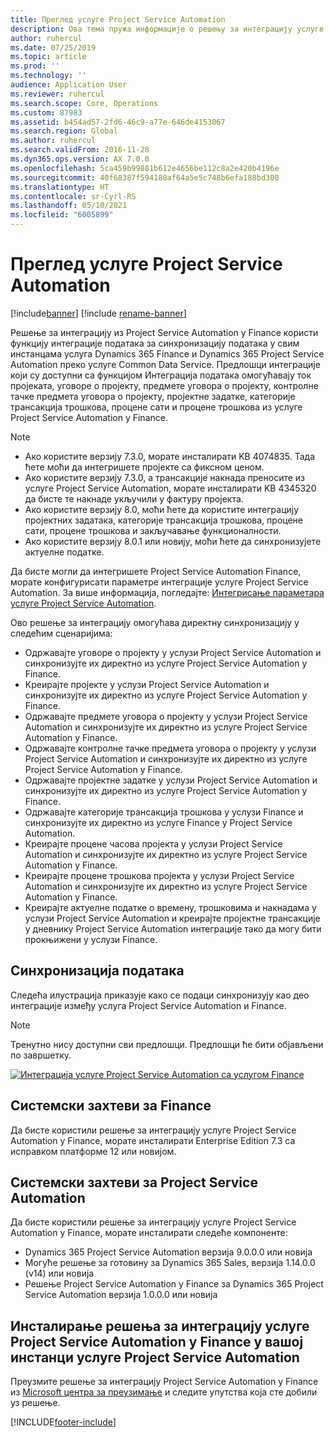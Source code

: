 ```yaml
---
title: Преглед услуге Project Service Automation
description: Ова тема пружа информације о решењу за интеграцију услуге Dynamics 365 Project Service Automation са услугом Dynamics 365 Finance.
author: ruhercul
ms.date: 07/25/2019
ms.topic: article
ms.prod: ''
ms.technology: ''
audience: Application User
ms.reviewer: ruhercul
ms.search.scope: Core, Operations
ms.custom: 87983
ms.assetid: b454ad57-2fd6-46c9-a77e-646de4153067
ms.search.region: Global
ms.author: ruhercul
ms.search.validFrom: 2016-11-28
ms.dyn365.ops.version: AX 7.0.0
ms.openlocfilehash: 5ca459b99881b612e4656be112c8a2e420b4196e
ms.sourcegitcommit: 40f68387f594180af64a5e5c748b6efa188bd300
ms.translationtype: HT
ms.contentlocale: sr-Cyrl-RS
ms.lasthandoff: 05/10/2021
ms.locfileid: "6005899"
---
```

# <a name="project-service-automation-overview"></a>Преглед услуге Project Service Automation

[!include[banner](../includes/banner.md)]
[!include [rename-banner](~/includes/cc-data-platform-banner.md)]

Решење за интеграцију из Project Service Automation у Finance користи функцију интеграције података за синхронизацију података у свим инстанцама услуга Dynamics 365 Finance и Dynamics 365 Project Service Automation преко услуге Common Data Service. Предлошци интеграције који су доступни са функцијом Интеграција података омогућавају ток пројеката, уговоре о пројекту, предмете уговора о пројекту, контролне тачке предмета уговора о пројекту, пројектне задатке, категорије трансакција трошкова, процене сати и процене трошкова из услуге Project Service Automation у Finance.

> [!NOTE]
> - Ако користите верзију 7.3.0, морате инсталирати KB 4074835. Тада ћете моћи да интегришете пројекте са фиксном ценом.
> - Ако користите верзију 7.3.0, а трансакције накнада преносите из услуге Project Service Automation, морате инсталирати KB 4345320 да бисте те накнаде укључили у фактуру пројекта.
> - Ако користите верзију 8.0, моћи ћете да користите интеграцију пројектних задатака, категорије трансакција трошкова, процене сати, процене трошкова и закључавање функционалности.
> - Ако користите верзију 8.0.1 или новију, моћи ћете да синхронизујете актуелне податке.

Да бисте могли да интегришете Project Service Automation Finance, морате конфигурисати параметре интеграције услуге Project Service Automation. За више информација, погледајте: [Интегрисање параметара услуге Project Service Automation](PSA-parameters.md).

Ово решење за интеграцију омогућава директну синхронизацију у следећим сценаријима:

- Одржавајте уговоре о пројекту у услузи Project Service Automation и синхронизујте их директно из услуге Project Service Automation у Finance.
- Креирајте пројекте у услузи Project Service Automation и синхронизујте их директно из услуге Project Service Automation у Finance.
- Одржавајте предмете уговора о пројекту у услузи Project Service Automation и синхронизујте их директно из услуге Project Service Automation у Finance.
- Одржавајте контролне тачке предмета уговора о пројекту у услузи Project Service Automation и синхронизујте их директно из услуге Project Service Automation у Finance.
- Одржавајте пројектне задатке у услузи Project Service Automation и синхронизујте их директно из услуге Project Service Automation у Finance.
- Одржавајте категорије трансакција трошкова у услузи Finance и синхронизујте их директно из услуге Finance у Project Service Automation.
- Креирајте процене часова пројекта у услузи Project Service Automation и синхронизујте их директно из услуге Project Service Automation у Finance.
- Креирајте процене трошкова пројекта у услузи Project Service Automation и синхронизујте их директно из услуге Project Service Automation у Finance.
- Креирајте актуелне податке о времену, трошковима и накнадама у услузи Project Service Automation и креирајте пројектне трансакције у дневнику Project Service Automation интеграције тако да могу бити прокњижени у услузи Finance.

## <a name="data-synchronization"></a>Синхронизација података

Следећа илустрација приказује како се подаци синхронизују као део интеграције између услуга Project Service Automation и Finance.

> [!NOTE]
> Тренутно нису доступни сви предлошци. Предлошци ће бити објављени по завршетку.

[![Интеграција услуге Project Service Automation са услугом Finance](./media/PSA-integration.png)](./media/PSA-integration.png)

## <a name="system-requirements-for-finance"></a>Системски захтеви за Finance

Да бисте користили решење за интеграцију услуге Project Service Automation у Finance, морате инсталирати Enterprise Edition 7.3 са исправком платформе 12 или новијом.

## <a name="system-requirements-for-project-service-automation"></a>Системски захтеви за Project Service Automation

Да бисте користили решење за интеграцију услуге Project Service Automation у Finance, морате инсталирати следеће компоненте:

- Dynamics 365 Project Service Automation верзија 9.0.0.0 или новија
- Могуће решење за готовину за Dynamics 365 Sales, верзија 1.14.0.0 (v14) или новија
- Решење Project Service Automation у Finance за Dynamics 365 Project Service Automation верзија 1.0.0.0 или новија

## <a name="install-the-project-service-automation-to-finance-integration-solution-in-your-project-service-automation-instance"></a>Инсталирање решења за интеграцију услуге Project Service Automation у Finance у вашој инстанци услуге Project Service Automation

Преузмите решење за интеграцију Project Service Automation у Finance из [Microsoft центра за преузимање](https://www.microsoft.com/download/details.aspx?id=57016) и следите упутства која сте добили уз решење.


[!INCLUDE[footer-include](../includes/footer-banner.md)]